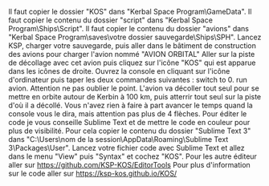 Il faut copier le dossier "KOS" dans "Kerbal Space Program\GameData".
Il faut copier le contenu du dossier "script" dans "Kerbal Space Program\Ships\Script".
Il faut copier le contenu du dossier "avions" dans "Kerbal Space Program\saves\votre dossier sauvegarde\Ships\SPH".
Lancez KSP, charger votre sauvegarde, puis aller dans le bâtiment de construction des avions pour charger l'avion nommé "AVION ORBITAL"
Aller sur la piste de décollage avec cet avion puis cliquez sur l'icône "KOS" qui est apparue dans les icônes de droite.
Ouvrez la console en cliquant sur l'icône d'ordinateur puis taper les deux commandes suivantes :
switch to 0.
run avion.
Attention ne pas oublier le point.
L'avion va décoller tout seul pour se mettre en orbite autour de Kerbin à 100 km, puis atterrir tout seul sur la piste d'où il a décollé.
Vous n'avez rien à faire à part avancer le temps quand la console vous le dira, mais attention pas plus de 4 flèches.
Pour éditer le code je vous conseille Sublime Text et de mettre le code en couleur pour plus de visibilité.
Pour cela copier le contenu du dossier "Sublime Text 3" dans "C:\Users\nom de la session\AppData\Roaming\Sublime Text 3\Packages\User".
Lancez votre fichier code avec Sublime Text et allez dans le menu "View" puis "Syntax" et cochez "KOS".
Pour les autre éditeur aller sur https://github.com/KSP-KOS/EditorTools
Pour plus d'information sur le code aller sur https://ksp-kos.github.io/KOS/
